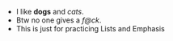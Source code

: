 * I like **dogs** and _cats_.
* Btw no one gives a *f@ck*.
* This is just for practicing Lists and Emphasis
